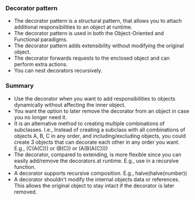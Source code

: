 ### Decorator pattern
- The decorator pattern is a structural pattern, that allows you to attach additional responsibilities to an object at runtime.
- The decorator pattern is used in both the Object-Oriented and Functional paradigms.
- The decorator pattern adds extensibility without modifying the original object.
- The decorator forwards requests to the enclosed object and can perform extra actions.
- You can nest decorators recursively.


### Summary
- Use the decorator when you want to add responsibilities to objects dynamically without affecting the inner object.
-  You want the option to later remove the decorator from an object in case you no longer need it.
- It is an alternative method to creating multiple combinations of subclasses. I.e., Instead of creating a subclass with all combinations of objects A, B, C in any order, and including/excluding objects, you could create 3 objects that can decorate each other in any order you want. E.g., (C(A(C))) or (B(C)) or (A(B(A(C))))
- The decorator, compared to extending, is more flexible since you can easily add/remove the decorators at runtime. E.g., use in a recursive function.
- A decorator supports recursive composition. E.g., halve(halve(number))
- A decorator shouldn't modify the internal objects data or references. This allows the original object to stay intact if the decorator is later removed.

